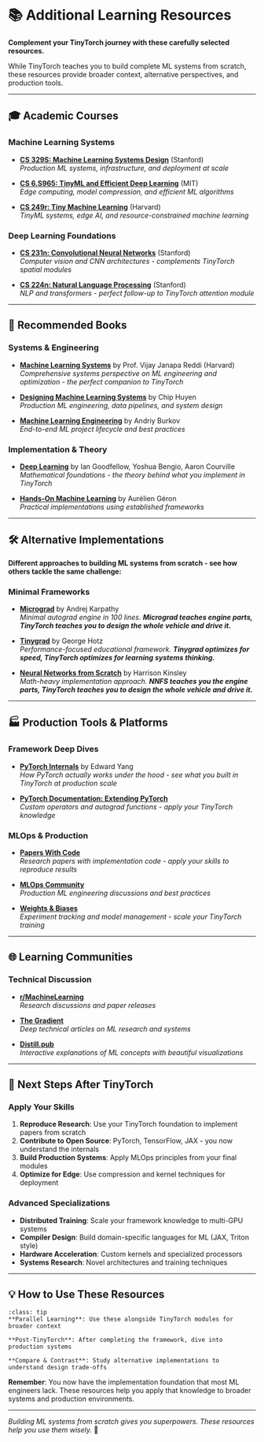 # 📚 Additional Learning Resources

**Complement your TinyTorch journey with these carefully selected resources.**

While TinyTorch teaches you to build complete ML systems from scratch, these resources provide broader context, alternative perspectives, and production tools.

---

## 🎓 **Academic Courses**

### **Machine Learning Systems**
- **[CS 329S: Machine Learning Systems Design](https://stanford-cs329s.github.io/)** (Stanford)  
  *Production ML systems, infrastructure, and deployment at scale*

- **[CS 6.S965: TinyML and Efficient Deep Learning](https://hanlab.mit.edu/courses/2024-fall-65940)** (MIT)  
  *Edge computing, model compression, and efficient ML algorithms*

- **[CS 249r: Tiny Machine Learning](https://sites.google.com/g.harvard.edu/tinyml/home)** (Harvard)  
  *TinyML systems, edge AI, and resource-constrained machine learning*

### **Deep Learning Foundations**
- **[CS 231n: Convolutional Neural Networks](http://cs231n.stanford.edu/)** (Stanford)  
  *Computer vision and CNN architectures - complements TinyTorch spatial modules*

- **[CS 224n: Natural Language Processing](http://web.stanford.edu/class/cs224n/)** (Stanford)  
  *NLP and transformers - perfect follow-up to TinyTorch attention module*

---

## 📖 **Recommended Books**

### **Systems & Engineering**
- **[Machine Learning Systems](https://mlsysbook.ai)** by Prof. Vijay Janapa Reddi (Harvard)  
  *Comprehensive systems perspective on ML engineering and optimization - the perfect companion to TinyTorch*

- **[Designing Machine Learning Systems](https://www.oreilly.com/library/view/designing-machine-learning/9781098107956/)** by Chip Huyen  
  *Production ML engineering, data pipelines, and system design*

- **[Machine Learning Engineering](https://www.mlebook.com/wiki/doku.php)** by Andriy Burkov  
  *End-to-end ML project lifecycle and best practices*

### **Implementation & Theory**
- **[Deep Learning](https://www.deeplearningbook.org/)** by Ian Goodfellow, Yoshua Bengio, Aaron Courville  
  *Mathematical foundations - the theory behind what you implement in TinyTorch*

- **[Hands-On Machine Learning](https://www.oreilly.com/library/view/hands-on-machine-learning/9781098125967/)** by Aurélien Géron  
  *Practical implementations using established frameworks*

---

## 🛠️ **Alternative Implementations**

**Different approaches to building ML systems from scratch - see how others tackle the same challenge:**

### **Minimal Frameworks**
- **[Micrograd](https://github.com/karpathy/micrograd)** by Andrej Karpathy  
  *Minimal autograd engine in 100 lines. **Micrograd teaches engine parts, TinyTorch teaches you to design the whole vehicle and drive it.***

- **[Tinygrad](https://github.com/geohot/tinygrad)** by George Hotz  
  *Performance-focused educational framework. **Tinygrad optimizes for speed, TinyTorch optimizes for learning systems thinking.***

- **[Neural Networks from Scratch](https://nnfs.io/)** by Harrison Kinsley  
  *Math-heavy implementation approach. **NNFS teaches you the engine parts, TinyTorch teaches you to design the whole vehicle and drive it.***

---

## 🏭 **Production Tools & Platforms**

### **Framework Deep Dives**
- **[PyTorch Internals](http://blog.ezyang.com/2019/05/pytorch-internals/)** by Edward Yang  
  *How PyTorch actually works under the hood - see what you built in TinyTorch at production scale*

- **[PyTorch Documentation: Extending PyTorch](https://pytorch.org/docs/stable/notes/extending.html)**  
  *Custom operators and autograd functions - apply your TinyTorch knowledge*

### **MLOps & Production**
- **[Papers With Code](https://paperswithcode.com/)**  
  *Research papers with implementation code - apply your skills to reproduce results*

- **[MLOps Community](https://mlops.community/)**  
  *Production ML engineering discussions and best practices*

- **[Weights & Biases](https://wandb.ai/)**  
  *Experiment tracking and model management - scale your TinyTorch training*

---

## 🌐 **Learning Communities**

### **Technical Discussion**
- **[r/MachineLearning](https://www.reddit.com/r/MachineLearning/)**  
  *Research discussions and paper releases*

- **[The Gradient](https://thegradient.pub/)**  
  *Deep technical articles on ML research and systems*

- **[Distill.pub](https://distill.pub/)**  
  *Interactive explanations of ML concepts with beautiful visualizations*

---

## 🎯 **Next Steps After TinyTorch**

### **Apply Your Skills**
1. **Reproduce Research**: Use your TinyTorch foundation to implement papers from scratch
2. **Contribute to Open Source**: PyTorch, TensorFlow, JAX - you now understand the internals
3. **Build Production Systems**: Apply MLOps principles from your final modules
4. **Optimize for Edge**: Use compression and kernel techniques for deployment

### **Advanced Specializations**
- **Distributed Training**: Scale your framework knowledge to multi-GPU systems
- **Compiler Design**: Build domain-specific languages for ML (JAX, Triton style)
- **Hardware Acceleration**: Custom kernels and specialized processors
- **Systems Research**: Novel architectures and training techniques

---

## 💡 **How to Use These Resources**

```{admonition} 🎯 Strategic Learning Path
:class: tip
**Parallel Learning**: Use these alongside TinyTorch modules for broader context

**Post-TinyTorch**: After completing the framework, dive into production systems

**Compare & Contrast**: Study alternative implementations to understand design trade-offs
```

**Remember**: You now have the implementation foundation that most ML engineers lack. These resources help you apply that knowledge to broader systems and production environments.

---

*Building ML systems from scratch gives you superpowers. These resources help you use them wisely.* 🚀 